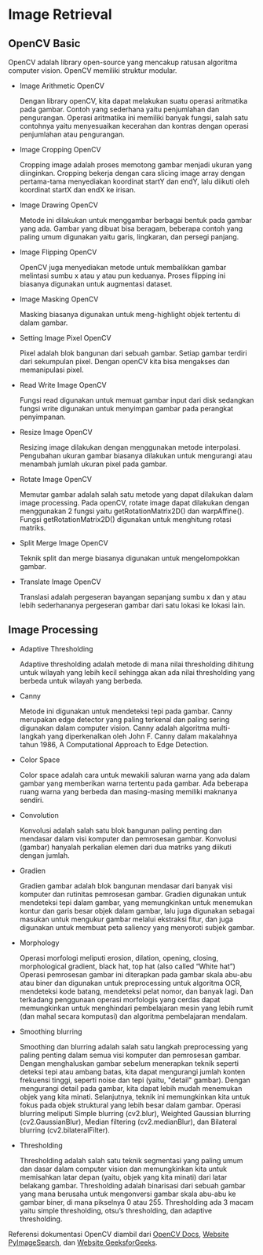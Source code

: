 # Image Retrieval

## OpenCV Basic

OpenCV adalah library open-source yang mencakup ratusan algoritma computer vision. OpenCV memiliki struktur modular.

* Image Arithmetic OpenCV

  Dengan library openCV, kita dapat melakukan suatu operasi aritmatika pada gambar. Contoh yang sederhana yaitu penjumlahan dan pengurangan. Operasi aritmatika ini memiliki banyak fungsi, salah satu contohnya yaitu menyesuaikan kecerahan dan kontras dengan operasi penjumlahan atau pengurangan.

* Image Cropping OpenCV

  Cropping image adalah proses memotong gambar menjadi ukuran yang diinginkan. Cropping bekerja dengan cara slicing image array dengan pertama-tama menyediakan koordinat startY dan endY, lalu diikuti oleh koordinat startX dan endX ke irisan.

* Image Drawing OpenCV

  Metode ini dilakukan untuk menggambar berbagai bentuk pada gambar yang ada. Gambar yang dibuat bisa beragam, beberapa contoh yang paling umum digunakan yaitu garis, lingkaran, dan persegi panjang.
  
* Image Flipping OpenCV

  OpenCV juga menyediakan metode untuk membalikkan gambar melintasi sumbu x atau y atau pun keduanya. Proses flipping ini biasanya digunakan untuk augmentasi dataset.

* Image Masking OpenCV

  Masking biasanya digunakan untuk meng-highlight objek tertentu di dalam gambar.

* Setting Image Pixel OpenCV

  Pixel adalah blok bangunan dari sebuah gambar. Setiap gambar terdiri dari sekumpulan pixel. Dengan openCV kita bisa mengakses dan memanipulasi pixel.

* Read Write Image OpenCV

  Fungsi read digunakan untuk memuat gambar input dari disk sedangkan fungsi write digunakan untuk menyimpan gambar pada perangkat penyimpanan. 

* Resize Image OpenCV

  Resizing image dilakukan dengan menggunakan metode interpolasi. Pengubahan ukuran gambar biasanya dilakukan untuk mengurangi atau menambah jumlah ukuran pixel pada gambar.

* Rotate Image OpenCV

  Memutar gambar adalah salah satu metode yang dapat dilakukan dalam image processing. Pada openCV, rotate image dapat dilakukan dengan menggunakan 2 fungsi yaitu getRotationMatrix2D() dan warpAffine(). Fungsi getRotationMatrix2D() digunakan untuk menghitung rotasi matriks.
  
* Split Merge Image OpenCV

  Teknik split dan merge biasanya digunakan untuk mengelompokkan gambar. 
  
* Translate Image OpenCV

  Translasi adalah pergeseran bayangan sepanjang sumbu x dan y atau lebih sederhananya pergeseran gambar dari satu lokasi ke lokasi lain. 
  
## Image Processing

* Adaptive Thresholding

  Adaptive thresholding adalah metode di mana nilai thresholding dihitung untuk wilayah yang lebih kecil sehingga akan ada nilai thresholding yang berbeda untuk wilayah yang berbeda.

* Canny

  Metode ini digunakan untuk mendeteksi tepi pada gambar. Canny merupakan edge detector yang paling terkenal dan paling sering digunakan dalam computer vision. Canny adalah algoritma multi-langkah yang diperkenalkan oleh John F. Canny dalam makalahnya tahun 1986, A Computational Approach to Edge Detection.

* Color Space

  Color space adalah cara untuk mewakili saluran warna yang ada dalam gambar yang memberikan warna tertentu pada gambar. Ada beberapa ruang warna yang berbeda dan masing-masing memiliki maknanya sendiri.

* Convolution

  Konvolusi adalah salah satu blok bangunan paling penting dan mendasar dalam visi komputer dan pemrosesan gambar. Konvolusi (gambar) hanyalah perkalian elemen dari dua matriks yang diikuti dengan jumlah.

* Gradien

  Gradien gambar adalah blok bangunan mendasar dari banyak visi komputer dan rutinitas pemrosesan gambar. Gradien digunakan untuk mendeteksi tepi dalam gambar, yang memungkinkan untuk menemukan kontur dan garis besar objek dalam gambar, lalu juga digunakan sebagai masukan untuk mengukur gambar melalui ekstraksi fitur, dan juga digunakan untuk membuat peta saliency yang menyoroti subjek gambar.
  
* Morphology

  Operasi morfologi meliputi erosion, dilation, opening, closing, morphological gradient, black hat, top hat (also called “White hat”)
Operasi pemrosesan gambar ini diterapkan pada gambar skala abu-abu atau biner dan digunakan untuk preprocessing untuk algoritma OCR, mendeteksi kode batang, mendeteksi pelat nomor, dan banyak lagi. Dan terkadang penggunaan operasi morfologis yang cerdas dapat memungkinkan untuk menghindari pembelajaran mesin yang lebih rumit (dan mahal secara komputasi) dan algoritma pembelajaran mendalam.

* Smoothing blurring

  Smoothing dan blurring adalah salah satu langkah preprocessing yang paling penting dalam semua visi komputer dan pemrosesan gambar. Dengan menghaluskan gambar sebelum menerapkan teknik seperti deteksi tepi atau ambang batas, kita dapat mengurangi jumlah konten frekuensi tinggi, seperti noise dan tepi (yaitu, "detail" gambar). Dengan mengurangi detail pada gambar, kita dapat lebih mudah menemukan objek yang kita minati. Selanjutnya, teknik ini memungkinkan kita untuk fokus pada objek struktural yang lebih besar dalam gambar. Operasi blurring meliputi Simple blurring (cv2.blur), Weighted Gaussian blurring (cv2.GaussianBlur), Median filtering (cv2.medianBlur), dan Bilateral blurring (cv2.bilateralFilter).

* Thresholding

  Thresholding adalah salah satu teknik segmentasi yang paling umum dan dasar dalam computer vision dan memungkinkan kita untuk memisahkan latar depan (yaitu, objek yang kita minati) dari latar belakang gambar. Thresholding adalah binarisasi dari sebuah gambar yang mana berusaha untuk mengonversi gambar skala abu-abu ke gambar biner, di mana pikselnya 0 atau 255. Thresholding ada 3 macam yaitu simple thresholding, otsu’s thresholding, dan adaptive thresholding.

Referensi dokumentasi OpenCV diambil dari [OpenCV Docs](https://docs.opencv.org/4.5.4/d1/dfb/intro.html), [Website PyImageSearch](https://www.pyimagesearch.com/), dan [Website GeeksforGeeks](https://www.geeksforgeeks.org/opencv-python-tutorial/?ref=lbp).

